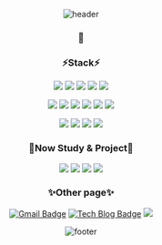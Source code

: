 
<div align="center">
  


![header](https://capsule-render.vercel.app/api?type=waving&color=4aa8d8&height=150&section=header&text=Envyoon%20Github!&fontSize=70)

  
 ### 🤔


### ⚡Stack⚡

<img src="https://img.shields.io/badge/JavaScript-F7DF1E?style=badge&logo=JavaScript&logoColor=black"/> <img src="https://img.shields.io/badge/Java-007396?style=badge&logo=Java&logoColor=white"/> <img src="https://img.shields.io/badge/HTML5-E34F26?style=badge&logo=HTML5&logoColor=white"/> <img src="https://img.shields.io/badge/CSS3-1572B6?style=badge&logo=CSS3&logoColor=white"/> <img src="https://img.shields.io/badge/Bootstrap-7952B3?style=badge&logo=Bootstrap&logoColor=white"/>
 
  <img src="https://img.shields.io/badge/Linux-FCC624?style=badge&logo=Linux&logoColor=black"/> <img src="https://img.shields.io/badge/Oracle-F80000?style=badge&logo=Oracle&logoColor=white"/> <img src="https://img.shields.io/badge/Spring-6DB33F?style=badge&logo=Spring&logoColor=white"/> <img src="https://img.shields.io/badge/Spring Boot-6DB33F?style=badge&logo=Spring Boot&logoColor=white"/> <img src="https://img.shields.io/badge/Git-F05032?style=badge&logo=Git&logoColor=white"/> <img src="https://img.shields.io/badge/jQuery-0769AD?style=badge&logo=jQuery&logoColor=white"/>

<img src="https://img.shields.io/badge/IBM-052FAD?style=badge&logo=IBM&logoColor=white"/> <img src="https://img.shields.io/badge/Apache-D22128?style=badge&logo=Apache&logoColor=white"/> <img src="https://img.shields.io/badge/Apache Maven-C71A36?style=badge&logo=Apache Maven&logoColor=white"/> <img src="https://img.shields.io/badge/Apache Tomcat-F8DC75?style=badge&logo=Apache Tomcat&logoColor=black"/>


### 🌱Now Study & Project🌱

 <img src="https://img.shields.io/badge/Spring Boot-6DB33F?style=badge&logo=Spring Boot&logoColor=white"/> <img src="https://img.shields.io/badge/Vue.js-4FC08D?style=badge&logo=Vue.js&logoColor=white"/> <img src="https://img.shields.io/badge/Gradle-02303A?style=badge&logo=Gradle&logoColor=white"/> <img src="https://img.shields.io/badge/Oracle-F80000?style=badge&logo=Oracle&logoColor=white"/>
 


  <!-- 예정 목록 -->
  <!-- Node.js   <img src="https://img.shields.io/badge/Node.js-339933?style=badge&logo=Node.js&logoColor=white"/> -->
 
### ✨Other page✨

 [![Gmail Badge](https://img.shields.io/badge/Gmail-d14836?style=badge-square&logo=Gmail&logoColor=white&link=mailto:snugyun01@gmail.com)](mailto:yoonpro220@gmail.com)   [![Tech Blog Badge](http://img.shields.io/badge/-Tech%20blog-20C997?style=badge-square&logo=velog&&logoColor=white&link=https://https://velog.io/@krafftdj/)](https://velog.io/@krafftdj) <img src="https://img.shields.io/badge/github-181717?style=badge&logo=github&logoColor=white">





  
  
![footer](https://capsule-render.vercel.app/api?type=waving&color=4aa8d8&height=150&section=footer&text=&fontSize=70)


</div>
 
<!--
**envyoon/envyoon** is a ✨ _special_ ✨ repository because its `README.md` (this file) appears on your GitHub profile.

Here are some ideas to get you started:

- 🔭 I’m currently working on ...
- 🌱 I’m currently learning ...
- 👯 I’m looking to collaborate on ...
- 🤔 I’m looking for help with ...
- 💬 Ask me about ...
- 📫 How to reach me: ...
- 😄 Pronouns: ...
- ⚡ Fun fact: ...
-->
